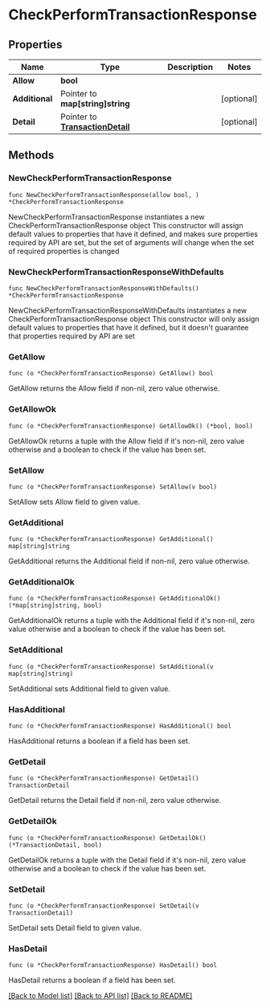# CheckPerformTransactionResponse

## Properties

Name | Type | Description | Notes
------------ | ------------- | ------------- | -------------
**Allow** | **bool** |  | 
**Additional** | Pointer to **map[string]string** |  | [optional] 
**Detail** | Pointer to [**TransactionDetail**](TransactionDetail.md) |  | [optional] 

## Methods

### NewCheckPerformTransactionResponse

`func NewCheckPerformTransactionResponse(allow bool, ) *CheckPerformTransactionResponse`

NewCheckPerformTransactionResponse instantiates a new CheckPerformTransactionResponse object
This constructor will assign default values to properties that have it defined,
and makes sure properties required by API are set, but the set of arguments
will change when the set of required properties is changed

### NewCheckPerformTransactionResponseWithDefaults

`func NewCheckPerformTransactionResponseWithDefaults() *CheckPerformTransactionResponse`

NewCheckPerformTransactionResponseWithDefaults instantiates a new CheckPerformTransactionResponse object
This constructor will only assign default values to properties that have it defined,
but it doesn't guarantee that properties required by API are set

### GetAllow

`func (o *CheckPerformTransactionResponse) GetAllow() bool`

GetAllow returns the Allow field if non-nil, zero value otherwise.

### GetAllowOk

`func (o *CheckPerformTransactionResponse) GetAllowOk() (*bool, bool)`

GetAllowOk returns a tuple with the Allow field if it's non-nil, zero value otherwise
and a boolean to check if the value has been set.

### SetAllow

`func (o *CheckPerformTransactionResponse) SetAllow(v bool)`

SetAllow sets Allow field to given value.


### GetAdditional

`func (o *CheckPerformTransactionResponse) GetAdditional() map[string]string`

GetAdditional returns the Additional field if non-nil, zero value otherwise.

### GetAdditionalOk

`func (o *CheckPerformTransactionResponse) GetAdditionalOk() (*map[string]string, bool)`

GetAdditionalOk returns a tuple with the Additional field if it's non-nil, zero value otherwise
and a boolean to check if the value has been set.

### SetAdditional

`func (o *CheckPerformTransactionResponse) SetAdditional(v map[string]string)`

SetAdditional sets Additional field to given value.

### HasAdditional

`func (o *CheckPerformTransactionResponse) HasAdditional() bool`

HasAdditional returns a boolean if a field has been set.

### GetDetail

`func (o *CheckPerformTransactionResponse) GetDetail() TransactionDetail`

GetDetail returns the Detail field if non-nil, zero value otherwise.

### GetDetailOk

`func (o *CheckPerformTransactionResponse) GetDetailOk() (*TransactionDetail, bool)`

GetDetailOk returns a tuple with the Detail field if it's non-nil, zero value otherwise
and a boolean to check if the value has been set.

### SetDetail

`func (o *CheckPerformTransactionResponse) SetDetail(v TransactionDetail)`

SetDetail sets Detail field to given value.

### HasDetail

`func (o *CheckPerformTransactionResponse) HasDetail() bool`

HasDetail returns a boolean if a field has been set.


[[Back to Model list]](../README.md#documentation-for-models) [[Back to API list]](../README.md#documentation-for-api-endpoints) [[Back to README]](../README.md)


